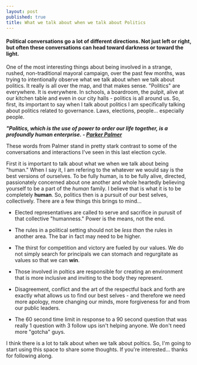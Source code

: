 ```yaml
---
layout: post
published: true
title: What we talk about when we talk about Politics
---
```


#### Political conversations go a lot of different directions. Not just left or right, but often these conversations can head toward darkness or toward the light.

One of the most interesting things about being involved in a strange, rushed, non-traditional mayoral campaign, over the past few months, was trying to intentionally observe what we talk about when we talk about politics. It really is all over the map, and that makes sense. "Politics" are everywhere. It is everywhere. In schools, a boardroom, the pulpit, alive at our kitchen table and even in our city halls - politics is all around us. So, first, its important to say when I talk about politics I am specifically talking about politics related to governance. Laws, elections, people... especially people.

_**"Politics, which is the use of power to order our life together, is a profoundly human enterprise. - [Parker Palmer](http://www.couragerenewal.org/parker/)**_

These words from Palmer stand in pretty stark contrast to some of the conversations and interactions I've seen in this last election cycle. 

First it is important to talk about what we when we talk about being "human." When I say it, I am refering to the whatever we would say is the best versions of ourselves. To be fully human, is to be fully alive, directed, passionately concerned about one another and whole heartedly believing yourself to be a part of the _human_ family. I believe that is what it is to be completely **human**. So, politics then is a pursuit of our best selves, collectively. There are a few things this brings to mind... 

- Elected representatives are called to serve and sacrifice in purusit of that collective "humanness." Power is the means, not the end.

- The rules in a political setting should not be _less than_ the rules in another  area. The bar in fact may need to be higher. 

- The thirst for competition and victory are fueled by our values. We do not simply search for principals we can stomach and regurgitate as values so that we can **win**.

- Those involved in poltics are responsible for creating an environment that is more inclusive and inviting to the body they represent. 

- Disagreement, conflict and the art of the respectful back and forth are exactly what allows us to find our best selves - and therefore we need more apology, more changing our minds, more forgiveness for and from our public leaders. 

- The 60 second time limit in response to a 90 second question that was really 1 question with 3 follow ups isn't helping anyone. We don't need more "gotcha" guys. 

I think there is a lot to talk about when we talk about poltics. So, I'm going to start using this space to share some thoughts. If you're interested... thanks for following along.

